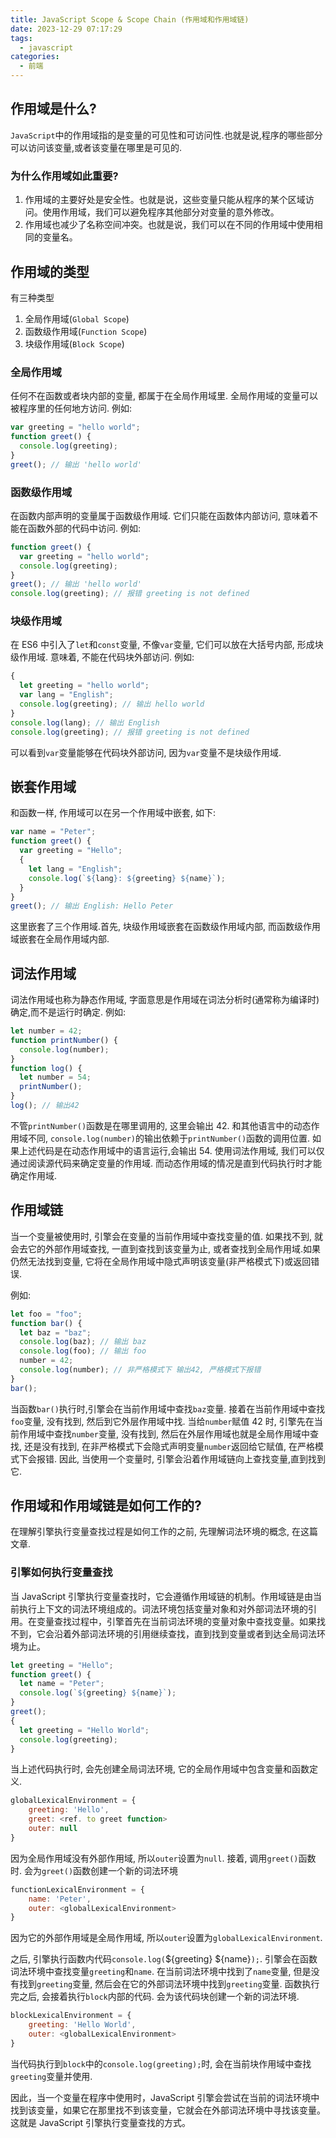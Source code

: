 ```yaml
---
title: JavaScript Scope & Scope Chain (作用域和作用域链)
date: 2023-12-29 07:17:29
tags:
  - javascript
categories:
  - 前端
---
```


## 作用域是什么?

`JavaScript`中的作用域指的是变量的可见性和可访问性.也就是说,程序的哪些部分可以访问该变量,或者该变量在哪里是可见的.

### 为什么作用域如此重要?

1. 作用域的主要好处是安全性。也就是说，这些变量只能从程序的某个区域访问。使用作用域，我们可以避免程序其他部分对变量的意外修改。
2. 作用域也减少了名称空间冲突。也就是说，我们可以在不同的作用域中使用相同的变量名。

<!-- more -->

## 作用域的类型

有三种类型

1. 全局作用域(`Global Scope`)
2. 函数级作用域(`Function Scope`)
3. 块级作用域(`Block Scope`)

### 全局作用域

任何不在函数或者块内部的变量, 都属于在全局作用域里. 全局作用域的变量可以被程序里的任何地方访问. 例如:

```javascript
var greeting = "hello world";
function greet() {
  console.log(greeting);
}
greet(); // 输出 'hello world'
```

### 函数级作用域

在函数内部声明的变量属于函数级作用域. 它们只能在函数体内部访问, 意味着不能在函数外部的代码中访问. 例如:

```javascript
function greet() {
  var greeting = "hello world";
  console.log(greeting);
}
greet(); // 输出 'hello world'
console.log(greeting); // 报错 greeting is not defined
```

### 块级作用域

在 ES6 中引入了`let`和`const`变量, 不像`var`变量, 它们可以放在大括号内部, 形成块级作用域. 意味着, 不能在代码块外部访问. 例如:

```javascript
{
  let greeting = "hello world";
  var lang = "English";
  console.log(greeting); // 输出 hello world
}
console.log(lang); // 输出 English
console.log(greeting); // 报错 greeting is not defined
```

可以看到`var`变量能够在代码块外部访问, 因为`var`变量不是块级作用域.

## 嵌套作用域

和函数一样, 作用域可以在另一个作用域中嵌套, 如下:

```javascript
var name = "Peter";
function greet() {
  var greeting = "Hello";
  {
    let lang = "English";
    console.log(`${lang}: ${greeting} ${name}`);
  }
}
greet(); // 输出 English: Hello Peter
```

这里嵌套了三个作用域.首先, 块级作用域嵌套在函数级作用域内部, 而函数级作用域嵌套在全局作用域内部.

## 词法作用域

词法作用域也称为静态作用域, 字面意思是作用域在词法分析时(通常称为编译时)确定,而不是运行时确定. 例如:

```javascript
let number = 42;
function printNumber() {
  console.log(number);
}
function log() {
  let number = 54;
  printNumber();
}
log(); // 输出42
```

不管`printNumber()`函数是在哪里调用的, 这里会输出 42. 和其他语言中的动态作用域不同, `console.log(number)`的输出依赖于`printNumber()`函数的调用位置. 如果上述代码是在动态作用域中的语言运行,会输出 54.
使用词法作用域, 我们可以仅通过阅读源代码来确定变量的作用域. 而动态作用域的情况是直到代码执行时才能确定作用域.

## 作用域链

当一个变量被使用时, 引擎会在变量的当前作用域中查找变量的值. 如果找不到, 就会去它的外部作用域查找, 一直到查找到该变量为止, 或者查找到全局作用域.如果仍然无法找到变量, 它将在全局作用域中隐式声明该变量(非严格模式下)或返回错误.

例如:

```javascript
let foo = "foo";
function bar() {
  let baz = "baz";
  console.log(baz); // 输出 baz
  console.log(foo); // 输出 foo
  number = 42;
  console.log(number); // 非严格模式下 输出42, 严格模式下报错
}
bar();
```

当函数`bar()`执行时,引擎会在当前作用域中查找`baz`变量. 接着在当前作用域中查找`foo`变量, 没有找到, 然后到它外层作用域中找.
当给`number`赋值 42 时, 引擎先在当前作用域中查找`number`变量, 没有找到, 然后在外层作用域也就是全局作用域中查找, 还是没有找到, 在非严格模式下会隐式声明变量`number`返回给它赋值, 在严格模式下会报错.
因此, 当使用一个变量时, 引擎会沿着作用域链向上查找变量,直到找到它.

## 作用域和作用域链是如何工作的?

在理解引擎执行变量查找过程是如何工作的之前, 先理解词法环境的概念, 在这篇文章.

### 引擎如何执行变量查找

当 JavaScript 引擎执行变量查找时，它会遵循作用域链的机制。作用域链是由当前执行上下文的词法环境组成的。词法环境包括变量对象和对外部词法环境的引用。在变量查找过程中，引擎首先在当前词法环境的变量对象中查找变量。如果找不到，它会沿着外部词法环境的引用继续查找，直到找到变量或者到达全局词法环境为止。

```javascript
let greeting = "Hello";
function greet() {
  let name = "Peter";
  console.log(`${greeting} ${name}`);
}
greet();
{
  let greeting = "Hello World";
  console.log(greeting);
}
```

当上述代码执行时, 会先创建全局词法环境, 它的全局作用域中包含变量和函数定义.

```javascript
globalLexicalEnvironment = {
    greeting: 'Hello',
    greet: <ref. to greet function>
    outer: null
}
```

因为全局作用域没有外部作用域, 所以`outer`设置为`null`.
接着, 调用`greet()`函数时. 会为`greet()`函数创建一个新的词法环境

```javascript
functionLexicalEnvironment = {
    name: 'Peter',
    outer: <globalLexicalEnvironment>
}
```

因为它的外部作用域是全局作用域, 所以`outer`设置为`globalLexicalEnvironment`.

之后, 引擎执行函数内代码`console.log(`${greeting} ${name}`);`. 引擎会在函数词法环境中查找变量`greeting`和`name`. 在当前词法环境中找到了`name`变量, 但是没有找到`greeting`变量, 然后会在它的外部词法环境中找到`greeting`变量.
函数执行完之后, 会接着执行`block`内部的代码. 会为该代码块创建一个新的词法环境.

```javascript
blockLexicalEnvironment = {
    greeting: 'Hello World',
    outer: <globalLexicalEnvironment>
}
```

当代码执行到`block`中的`console.log(greeting);`时, 会在当前块作用域中查找`greeting`变量并使用.

因此，当一个变量在程序中使用时，JavaScript 引擎会尝试在当前的词法环境中找到该变量，如果它在那里找不到该变量，它就会在外部词法环境中寻找该变量。这就是 JavaScript 引擎执行变量查找的方式。
